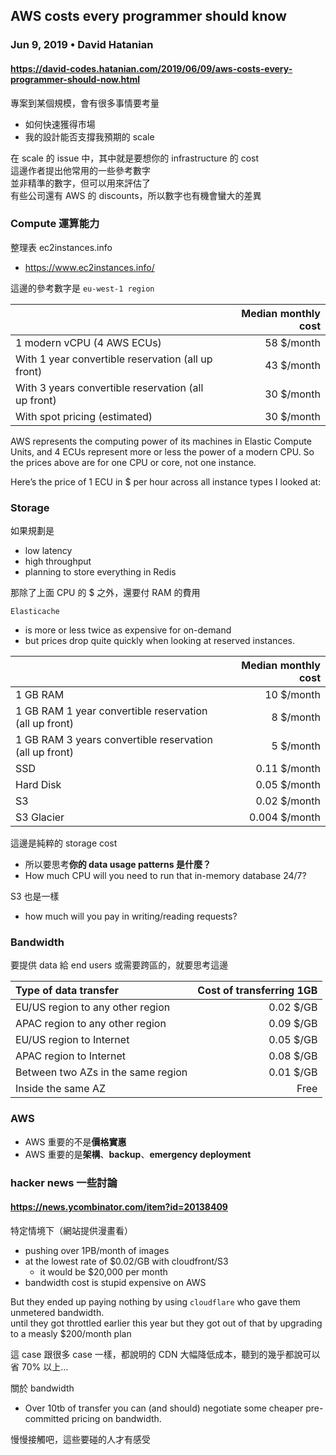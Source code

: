 ## AWS costs every programmer should know
### Jun 9, 2019 • David Hatanian
#### https://david-codes.hatanian.com/2019/06/09/aws-costs-every-programmer-should-now.html


專案到某個規模，會有很多事情要考量
- 如何快速獲得市場
- 我的設計能否支撐我預期的 scale

在 scale 的 issue 中，其中就是要想你的 infrastructure 的 cost  
這邊作者提出他常用的一些參考數字  
並非精準的數字，但可以用來評估了  
有些公司還有 AWS 的 discounts，所以數字也有機會蠻大的差異  


### Compute 運算能力

整理表 ec2instances.info
- https://www.ec2instances.info/

這邊的參考數字是 `eu-west-1 region`  

|  | Median monthly cost |
| :------ | ------: |
|1 modern vCPU (4 AWS ECUs)|58 $/month|
|With 1 year convertible reservation (all up front)	|43 $/month|
|With 3 years convertible reservation (all up front)	|30 $/month|
|With spot pricing (estimated)	|30 $/month|

AWS represents the computing power of its machines in Elastic Compute Units, and 4 ECUs represent more or less the power of a modern CPU. So the prices above are for one CPU or core, not one instance.

Here’s the price of 1 ECU in $ per hour across all instance types I looked at:

### Storage

如果規劃是
- low latency
- high throughput
- planning to store everything in Redis

那除了上面 CPU 的 $ 之外，還要付 RAM 的費用

`Elasticache`
- is more or less twice as expensive for on-demand
- but prices drop quite quickly when looking at reserved instances.

|  | Median monthly cost |
| :------ | ------: |
|1 GB RAM|10 $/month|
|1 GB RAM 1 year convertible reservation (all up front)|8 $/month|
|1 GB RAM 3 years convertible reservation (all up front)|5 $/month|
|SSD|0.11 $/month|
|Hard Disk|0.05 $/month|
|S3|0.02 $/month|
|S3 Glacier|0.004 $/month|

這邊是純粹的 storage cost
- 所以要思考**你的 data usage patterns 是什麼？**
- How much CPU will you need to run that in-memory database 24/7?

S3 也是一樣
- how much will you pay in writing/reading requests?

### Bandwidth

要提供 data 給 end users 或需要跨區的，就要思考這邊

|Type of data transfer|Cost of transferring 1GB|
| :------ | ------: |
|EU/US region to any other region|0.02 $/GB|
|APAC region to any other region|0.09 $/GB|
|EU/US region to Internet|0.05 $/GB|
|APAC region to Internet|0.08 $/GB|
|Between two AZs in the same region|0.01 $/GB|
|Inside the same AZ|Free|


### AWS
- AWS 重要的不是**價格實惠**
- AWS 重要的是**架構**、**backup**、**emergency deployment**

### hacker news 一些討論
#### https://news.ycombinator.com/item?id=20138409

特定情境下（網站提供漫畫看）
- pushing over 1PB/month of images
- at the lowest rate of $0.02/GB with cloudfront/S3
  - it would be $20,000 per month
- bandwidth cost is stupid expensive on AWS

But they ended up paying nothing by using `cloudflare` who gave them unmetered bandwidth.  
until they got throttled earlier this year but they got out of that by upgrading to a measly $200/month plan  

這 case 跟很多 case 一樣，都說明的 CDN 大幅降低成本，聽到的幾乎都說可以省 70% 以上...  

關於 bandwidth
- Over 10tb of transfer you can (and should) negotiate some cheaper pre-committed pricing on bandwidth.

慢慢接觸吧，這些要碰的人才有感受